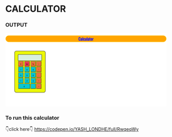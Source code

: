# CALCULATOR 
### OUTPUT
![OUTPUT](IMG1.png "OUTPUT")
### To run this calculator 
👇click here👇
https://codepen.io/YASH_LONDHE/full/RwqeqWy